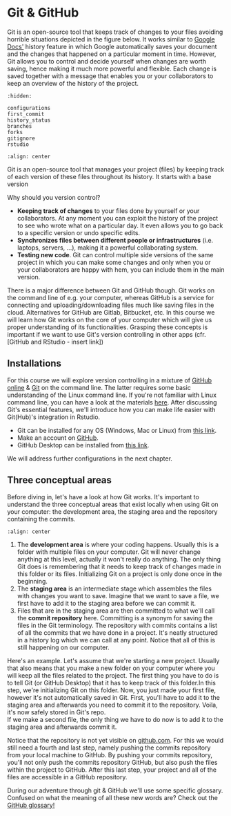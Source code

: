 # Git & GitHub

Git is an open-source tool that keeps track of changes to your files avoiding horrible situations depicted in the figure below. It works similar to [Google Docs'](https://support.google.com/drive/answer/2409045?co=GENIE.Platform%3DDesktop&hl=en) history feature in which Google automatically saves your document and the changes that happened on a particular moment in time. However, Git allows you to control and decide yourself when changes are worth saving, hence making it much more powerful and flexible. Each change is saved together with a message that enables you or your collaborators to keep an overview of the history of the project.  

```{toctree}
:hidden:

configurations
first_commit
history_status
branches
forks
gitignore
rstudio
```


```{image} ../img/git/version-control-meme.png
:align: center
```


Git is an open-source tool that manages your project (files) by keeping track of each version of these files throughout its history. It starts with a base version


Why should you version control? 
- **Keeping track of changes** to your files done by yourself or your collaborators. At any moment you can exploit the history of the project to see who wrote what on a particular day. It even allows you to go back to a specific version or undo specific edits. 
- **Synchronizes files between different people or infrastructures** (i.e. laptops, servers, ...), making it a powerful collaborating system. 
- **Testing new code**. Git can control multiple side versions of the same project in which you can make some changes and only when you or your collaborators are happy with hem, you can include them in the main version.


There is a major difference between Git and GitHub though. Git works on the command line of e.g. your computer, whereas GitHub is a service for connecting and uploading/downloading files much like saving files in the cloud. Alternatives for GitHub are Gitlab, Bitbucket, etc. In this course we will learn how Git works on the core of your computer which will give us proper understanding of its functionalities. Grasping these concepts is important if we want to use Git's version controlling in other apps (cfr. [GitHub and RStudio - insert link])

## Installations 
For this course we will explore version controlling in a mixture of [GitHub online](https://github.com/) & [Git](https://git-scm.com/) on the command line. The latter requires some basic understanding of the Linux command line. If you're not familiar with Linux command line, you can have a look at the materials [here](https://material.bits.vib.be/topics/linux/). After discussing Git's essential features, we'll introduce how you can make life easier with Git(Hub)'s integration in Rstudio. 

- Git can be installed for any OS (Windows, Mac or Linux) from [this link](https://git-scm.com/downloads).  
- Make an account on [GitHub](https://github.com/). 
- GitHub Desktop can be installed from [this link](https://desktop.github.com/). 

We will address further configurations in the next chapter. 

## Three conceptual areas
Before diving in, let's have a look at how Git works. It's important to understand the three conceptual areas that exist locally when using Git on your computer: the development area, the staging area and the repository containing the commits. 


```{image} ../img/git/conceptual_areas.png
:align: center
```


1. The **development area** is where your coding happens. Usually this is a folder with multiple files on your computer. Git will never change anything at this level, actually it won't really do anything. The only thing Git does is remembering that it needs to keep track of changes made in this folder or its files. Initializing Git on a project is only done once in the beginning. 
2. The **staging area** is an intermediate stage which assembles the files with changes you want to save. Imagine that we want to save a file, we first have to add it to the staging area before we can commit it.  
3. Files that are in the staging area are then committed to what we'll call the **commit repository** here. Committing is a synonym for saving the files in the Git terminology. The repository with commits contains a list of all the commits that we have done in a project. It's neatly structured in a history log which we can call at any point. Notice that all of this is still happening on our computer. 


Here's an example. Let's assume that we're starting a new project. Usually that  also means that you make a new folder on your computer where you will keep all the files related to the project. The first thing you have to do is to tell Git (or GitHub Desktop) that it has to keep track of this folder.In this step, we're initializing Git on this folder. Now, you just made your first file, however it's not automatically saved in Git. First, you'll have to add it to the staging area and afterwards you need to commit it to the repository. Voila, it's now safely stored in Git's repo.  
If we make a second file, the only thing we have to do now is to add it to the staging area and afterwards commit it. 

Notice that the repository is not yet visible on [github.com](https://github.com/). For this we would still need a fourth and last step, namely pushing the commits repository from your local machine to GitHub. By pushing your commits repository, you'll not only push the commits repository GitHub, but also push the files within the project to GitHub. After this last step, your project and all of the files are accessible in a GitHub repository.


During our adventure through git & GitHub we'll use some specific glossary. Confused on what the meaning of all these new words are? Check out the [GitHub glossary!](https://help.github.com/en/github/getting-started-with-github/github-glossary)